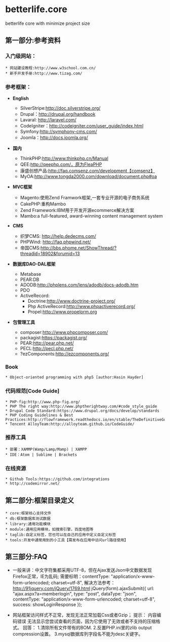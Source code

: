# betterlife.core
betterlife core with minimize project size

## 第一部分:参考资料
### 入门级网站：
    * 网站建设教程:http://www.w3school.com.cn/
    * 新手开发手册:http://www.tizag.com/

### 参考框架：
* **English**
    * SilverStripe:http://doc.silverstripe.org/
    * Drupal：http://drupal.org/handbook
    * Lavaral: http://laravel.com/
    * CodeIgniter：http://codeigniter.com/user_guide/index.html
    * Symfony:http://symphony-cms.com/
    * Joomla：http://docs.joomla.org/

* **国内**
    * ThinkPHP:http://www.thinkphp.cn/Manual
    * QEE:http://qeephp.com/，原为FleaPHP
    * 康盛创想产品:http://faq.comsenz.com/development【comsenz】
    * MyOA:http://www.tongda2000.com/download/document.php#oa

* **MVC框架**
    * Magento:使用Zend Framwork框架,一套专业开源的电子商务系统
    * CakePHP:重构Mambo
    * Zend Framework:IBM用于开发开源ecommerce解决方案
    * Mambo:a full-featured, award-winning content management system

* **CMS**
    * 织梦CMS: http://help.dedecms.com/
    * PHPWind: http://faq.phpwind.net/
    * 帝国CMS:http://bbs.phome.net/ShowThread/?threadid=18902&forumid=13

* **数据库DAO-DAL框架**
    * Metabase
    * PEAR:DB
    * ADODB:http://phplens.com/lens/adodb/docs-adodb.htm
    * PDO
    * ActiveRecord:
        - Doctrine:http://www.doctrine-project.org/
        - Php ActiveRecord:http://www.phpactiverecord.org/
        - Propel:http://www.propelorm.org

* **包管理工具**
    * composer:http://www.phpcomposer.com/
    * packagist:https://packagist.org/
    * PEAR:http://pear.php.net/
    * PECL:http://pecl.php.net/
    * ?ezComponents:http://ezcomponents.org/

### Book
    * Object-oriented programming with php5 [author:Hasin Hayder]

### 代码规范[Code Guide]
    * PHP-fig:http://www.php-fig.org/
    * PHP The right way:http://www.phptherightway.com/#code_style_guide
    * Drupal Code Standard:https://www.drupal.org/docs/develop/standards
    * PHP Coding Guidelines & Best Practices:http://flowframework.readthedocs.io/en/stable/TheDefinitiveGuide/PartV/CodingGuideLines/PHP.html
    * Tencent AlloyTeam:http://alloyteam.github.io/CodeGuide/

### 推荐工具
    * 部署：XAMMP(Wamp/Lamp/Mamp) | XAMPP
    * IDE：Atom | Sublime | Brackets

### 在线资源
    * Github Tools:https://github.com/integrations
    * http://codemirror.net/

## 第二部分:框架目录定义
    * core:框架核心支持文件
    * db:框架数据库测试数据
    * library:通用功能模块
    * module:通用应用模块，如搜索引擎，百度地图等
    * taglib:自定义标签，您也可以在自己的应用中定义自定义标签
    * tools:开发中通常用到的小工具【需发布在应用中访问url路径使用】

## 第三部分:FAQ
* 一般来讲：中文字符集都采用UTF-8，但在Ajax发送Json中文数据发现Firefox正常，IE为乱码;
  需要标明：contentType: "application/x-www-form-urlencoded; charset=utf-8",
  解决方法参考：http://91jquery.com/jQuery/1769.html
      jQuery(form).ajaxSubmit({
        url: "ajax.aspx?a=memberlogin",
        type: "post",
        dataType: "json",
        contentType: "application/x-www-form-urlencoded; charset=utf-8",
        success: showLoginResponse
      });

* 网站框架访问样式不正常，发现无法正常加载Css或者Gzip；
    提示：
      内容编码错误
      无法显示您尝试查看的页面，因为它使用了无效或者不支持的压缩格式。
    回答：
      1.清除所有文件带有的BOM.
      2.反置PHP.ini里的zlib output compression设置。
      3.mysql数据库列字段名不能为desc关键字。
